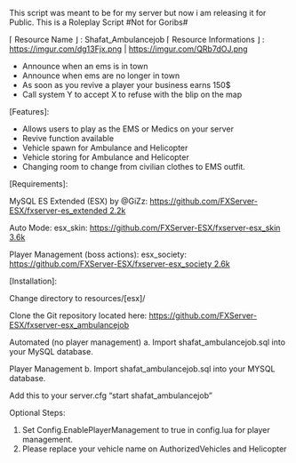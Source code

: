 This script was meant to be for my server but now i am releasing it for Public.
This is a Roleplay Script
#Not for Goribs#


⌈ Resource Name ⌋ : Shafat_Ambulancejob
⌈ Resource Informations ⌋ :
https://imgur.com/dg13Fjx.png | https://imgur.com/QRb7dOJ.png
- Announce when an ems is in town
- Announce when ems are no longer in town
- As soon as you revive a player your business earns 150$
- Call system Y to accept X to refuse with the blip on the map
  
[Features]:

- Allows users to play as the EMS or Medics on your server
- Revive function available
- Vehicle spawn for Ambulance and Helicopter
- Vehicle storing for Ambulance and Helicopter
- Changing room to change from civilian clothes to EMS outfit.
  
[Requirements]:

MySQL
ES Extended (ESX) by @GiZz: [https://github.com/FXServer-ESX/fxserver-es_extended 2.2k](https://github.com/Shafat21/esx_society)

Auto Mode:
esx_skin: [https://github.com/FXServer-ESX/fxserver-esx_skin 3.6k](https://github.com/Shafat21/esx_skin)

Player Management (boss actions):
esx_society: [https://github.com/FXServer-ESX/fxserver-esx_society 2.6k](https://github.com/Shafat21/esx_society)



[Installation]:

Change directory to resources/[esx]/

Clone the Git repository located here: https://github.com/FXServer-ESX/fxserver-esx_ambulancejob

Automated (no player management)
a. Import shafat_ambulancejob.sql into your MySQL database.

Player Management
b. Import shafat_ambulancejob.sql into your MYSQL database.

Add this to your server.cfg “start shafat_ambulancejob”

Optional Steps:
1. Set Config.EnablePlayerManagement to true in config.lua for player management.
2.  Please replace your vehicle name on AuthorizedVehicles and Helicopter

